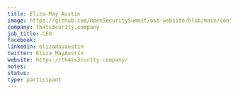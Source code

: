 ```yaml
---
title: Eliza-May Austin
image: https://github.com/OpenSecuritySummit/oss-website/blob/main/content/participant/images/elizamayaustin.png?raw=true
company: th4ts3cur1ty.company
job_title: CEO
facebook:
linkedin: elizamayaustin
twitter: Eliza_MayAustin
website: https://th4ts3cur1ty.company/
notes:
status: 
type: participant
---
```

